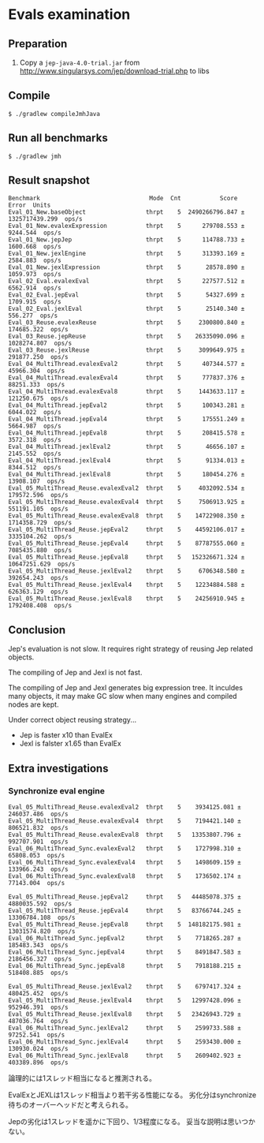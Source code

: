 # Evals examination

## Preparation

1. Copy a `jep-java-4.0-trial.jar` from <http://www.singularsys.com/jep/download-trial.php> to libs

## Compile

```console
$ ./gradlew compileJmhJava
```

## Run all benchmarks

```console
$ ./gradlew jmh
```

## Result snapshot

```
Benchmark                               Mode  Cnt           Score            Error  Units
Eval_01_New.baseObject                 thrpt    5  2490266796.847 ± 1325717439.299  ops/s
Eval_01_New.evalexExpression           thrpt    5      279708.553 ±       9244.544  ops/s
Eval_01_New.jepJep                     thrpt    5      114788.733 ±       1600.668  ops/s
Eval_01_New.jexlEngine                 thrpt    5      313393.169 ±       2584.883  ops/s
Eval_01_New.jexlExpression             thrpt    5       28578.890 ±       1059.973  ops/s
Eval_02_Eval.evalexEval                thrpt    5      227577.512 ±       6562.914  ops/s
Eval_02_Eval.jepEval                   thrpt    5       54327.699 ±       1709.915  ops/s
Eval_02_Eval.jexlEval                  thrpt    5       25140.340 ±        556.277  ops/s
Eval_03_Reuse.evalexReuse              thrpt    5     2300800.840 ±     174685.322  ops/s
Eval_03_Reuse.jepReuse                 thrpt    5    26335090.096 ±    1028274.807  ops/s
Eval_03_Reuse.jexlReuse                thrpt    5     3099649.975 ±     291877.250  ops/s
Eval_04_MultiThread.evalexEval2        thrpt    5      407344.577 ±      45966.304  ops/s
Eval_04_MultiThread.evalexEval4        thrpt    5      777837.376 ±      88251.333  ops/s
Eval_04_MultiThread.evalexEval8        thrpt    5     1443633.117 ±     121250.675  ops/s
Eval_04_MultiThread.jepEval2           thrpt    5      100343.281 ±       6044.022  ops/s
Eval_04_MultiThread.jepEval4           thrpt    5      175551.249 ±       5664.987  ops/s
Eval_04_MultiThread.jepEval8           thrpt    5      208415.578 ±       3572.318  ops/s
Eval_04_MultiThread.jexlEval2          thrpt    5       46656.107 ±       2145.552  ops/s
Eval_04_MultiThread.jexlEval4          thrpt    5       91334.013 ±       8344.512  ops/s
Eval_04_MultiThread.jexlEval8          thrpt    5      180454.276 ±      13908.107  ops/s
Eval_05_MultiThread_Reuse.evalexEval2  thrpt    5     4032092.534 ±     179572.596  ops/s
Eval_05_MultiThread_Reuse.evalexEval4  thrpt    5     7506913.925 ±     551191.105  ops/s
Eval_05_MultiThread_Reuse.evalexEval8  thrpt    5    14722908.350 ±    1714358.729  ops/s
Eval_05_MultiThread_Reuse.jepEval2     thrpt    5    44592106.017 ±    3335104.262  ops/s
Eval_05_MultiThread_Reuse.jepEval4     thrpt    5    87787555.060 ±    7085435.880  ops/s
Eval_05_MultiThread_Reuse.jepEval8     thrpt    5   152326671.324 ±   10647251.629  ops/s
Eval_05_MultiThread_Reuse.jexlEval2    thrpt    5     6706348.580 ±     392654.243  ops/s
Eval_05_MultiThread_Reuse.jexlEval4    thrpt    5    12234884.588 ±     626363.129  ops/s
Eval_05_MultiThread_Reuse.jexlEval8    thrpt    5    24256910.945 ±    1792408.408  ops/s
```

## Conclusion

Jep's evaluation is not slow.
It requires right strategy of reusing Jep related objects.

The compiling of Jep and Jexl is not fast.

The compiling of Jep and Jexl generates big expression tree.
It inculdes many objects, it may make GC slow when many engines and compiled nodes are kept.

Under correct object reusing strategy...

* Jep is faster x10 than EvalEx
* Jexl is falster x1.65 than EvalEx

## Extra investigations

### Synchronize eval engine

```
Eval_05_MultiThread_Reuse.evalexEval2  thrpt    5    3934125.081 ±   246037.486  ops/s
Eval_05_MultiThread_Reuse.evalexEval4  thrpt    5    7194421.140 ±   806521.832  ops/s
Eval_05_MultiThread_Reuse.evalexEval8  thrpt    5   13353807.796 ±   992707.901  ops/s
Eval_06_MultiThread_Sync.evalexEval2   thrpt    5    1727998.310 ±    65808.053  ops/s
Eval_06_MultiThread_Sync.evalexEval4   thrpt    5    1498609.159 ±   133966.243  ops/s
Eval_06_MultiThread_Sync.evalexEval8   thrpt    5    1736502.174 ±    77143.004  ops/s

Eval_05_MultiThread_Reuse.jepEval2     thrpt    5   44485078.375 ±  4880035.592  ops/s
Eval_05_MultiThread_Reuse.jepEval4     thrpt    5   83766744.245 ± 13306784.108  ops/s
Eval_05_MultiThread_Reuse.jepEval8     thrpt    5  148182175.981 ± 13031574.820  ops/s
Eval_06_MultiThread_Sync.jepEval2      thrpt    5    7718265.287 ±   185483.343  ops/s
Eval_06_MultiThread_Sync.jepEval4      thrpt    5    8491847.583 ±  2186456.327  ops/s
Eval_06_MultiThread_Sync.jepEval8      thrpt    5    7918188.215 ±   518408.885  ops/s

Eval_05_MultiThread_Reuse.jexlEval2    thrpt    5    6797417.324 ±   480425.452  ops/s
Eval_05_MultiThread_Reuse.jexlEval4    thrpt    5   12997428.096 ±   952946.391  ops/s
Eval_05_MultiThread_Reuse.jexlEval8    thrpt    5   23426943.729 ±   487036.764  ops/s
Eval_06_MultiThread_Sync.jexlEval2     thrpt    5    2599733.588 ±    97252.541  ops/s
Eval_06_MultiThread_Sync.jexlEval4     thrpt    5    2593430.000 ±   130930.024  ops/s
Eval_06_MultiThread_Sync.jexlEval8     thrpt    5    2609402.923 ±   403389.896  ops/s
```

論理的には1スレッド相当になると推測される。

EvalExとJEXLは1スレッド相当より若干劣る性能になる。
劣化分はsynchronize待ちのオーバーヘッドだと考えられる。

Jepの劣化は1スレッドを遥かに下回り、1/3程度になる。
妥当な説明は思いつかない。
